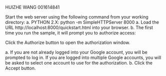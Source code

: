 HUIZHE WANG 001614841

Start the web server using the following command from your working directory:
  a. PYTHON 2.X: python -m SimpleHTTPServer 8000
  a. Load the URL http://localhost:8000/quickstart.html into your browser.
  b. The first time you run the sample, it will prompt you to authorize access:

Click the Authorize button to open the authorization window.

  a. If you are not already logged into your Google account, you will be prompted to log in. If you are logged into multiple Google accounts, you will be asked to select one account to use for the authorization.
  b. Click the Accept button.